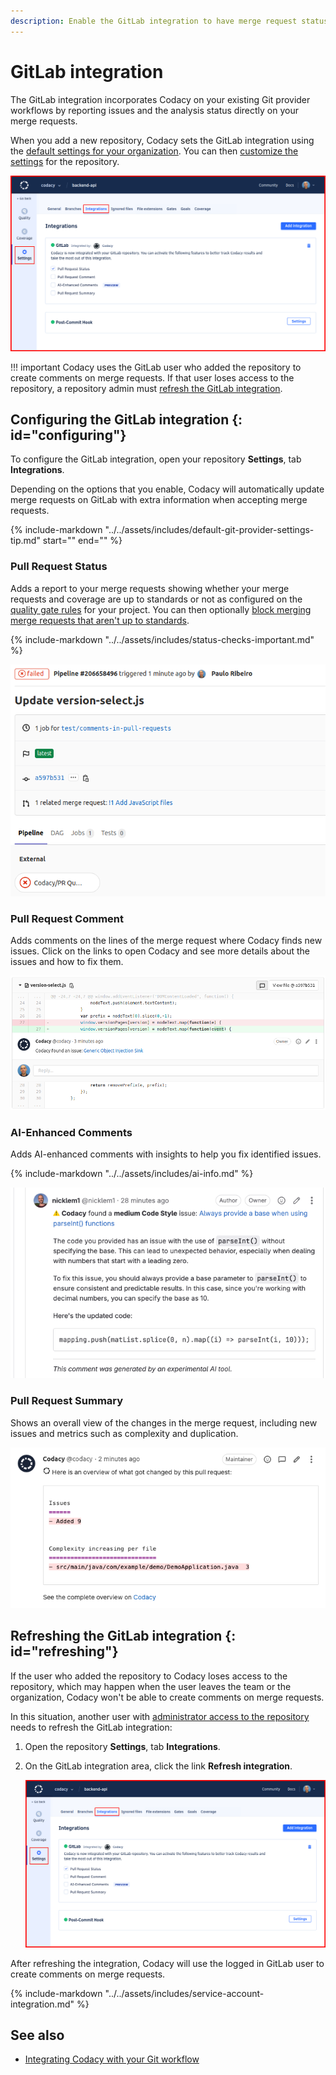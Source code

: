 ```yaml
---
description: Enable the GitLab integration to have merge request status, comments, and analysis summaries from Codacy directly on merge requests.
---
```


# GitLab integration

The GitLab integration incorporates Codacy on your existing Git provider workflows by reporting issues and the analysis status directly on your merge requests.

When you add a new repository, Codacy sets the GitLab integration using the [default settings for your organization](../../organizations/integrations/default-git-provider-integration-settings.md). You can then [customize the settings](#configuring) for the repository.

![GitLab integration](images/gitlab-integration.png)<!--TODO CY-6642 Update screenshot-->

!!! important
    Codacy uses the GitLab user who added the repository to create comments on merge requests. If that user loses access to the repository, a repository admin must [refresh the GitLab integration](#refreshing).

## Configuring the GitLab integration {: id="configuring"}

To configure the GitLab integration, open your repository **Settings**, tab **Integrations**.

Depending on the options that you enable, Codacy will automatically update merge requests on GitLab with extra information when accepting merge requests.

{%
    include-markdown "../../assets/includes/default-git-provider-settings-tip.md"
    start="<!--default-settings-apply-all-start-->"
    end="<!--default-settings-apply-all-end-->"
%}

### Pull Request Status

Adds a report to your merge requests showing whether your merge requests and coverage are up to standards or not as configured on the [quality gate rules](../../repositories-configure/adjusting-quality-gates.md) for your project. You can then optionally [block merging merge requests that aren't up to standards](../../getting-started/integrating-codacy-with-your-git-workflow.md#blocking-pull-requests).

{% include-markdown "../../assets/includes/status-checks-important.md" %}

![Merge request status on GitLab](images/gitlab-integration-pr-status.png)

### Pull Request Comment

Adds comments on the lines of the merge request where Codacy finds new issues. Click on the links to open Codacy and see more details about the issues and how to fix them.

![Merge request comment on GitLab](images/gitlab-integration-pr-comment.png)

### AI-Enhanced Comments

Adds AI-enhanced comments with insights to help you fix identified issues.

{% include-markdown "../../assets/includes/ai-info.md" %}

![AI-enhanced comment on GitLab](images/gitlab-integration-ai-comment.png)

### Pull Request Summary

Shows an overall view of the changes in the merge request, including new issues and metrics such as complexity and duplication.

![Merge request summary on GitLab](images/gitlab-integration-pr-summary.png)

## Refreshing the GitLab integration {: id="refreshing"}

If the user who added the repository to Codacy loses access to the repository, which may happen when the user leaves the team or the organization, Codacy won't be able to create comments on merge requests.

In this situation, another user with [administrator access to the repository](../../organizations/roles-and-permissions-for-organizations.md#permissions-for-gitlab) needs to refresh the GitLab integration:

1.  Open the repository **Settings**, tab **Integrations**.

1.  On the GitLab integration area, click the link **Refresh integration**.

    ![Refresh GitLab integration](images/gitlab-integration-refresh.png)<!--TODO CY-6642 Update screenshot-->

After refreshing the integration, Codacy will use the logged in GitLab user to create comments on merge requests.

{% include-markdown "../../assets/includes/service-account-integration.md" %}

## See also

-   [Integrating Codacy with your Git workflow](../../getting-started/integrating-codacy-with-your-git-workflow.md)
